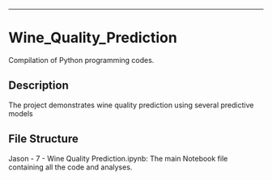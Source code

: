 ---
# Wine_Quality_Prediction
Compilation of Python programming codes.

## Description
  The project demonstrates wine quality prediction using several predictive models

## File Structure
  Jason - 7 - Wine Quality Prediction.ipynb: The main Notebook file containing all the code and analyses.
